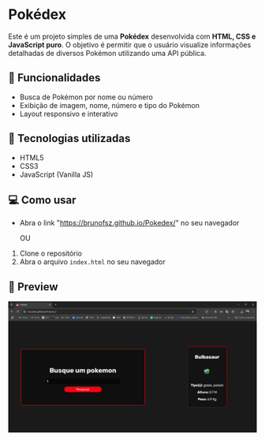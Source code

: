 # Pokédex

Este é um projeto simples de uma **Pokédex** desenvolvida com **HTML, CSS e JavaScript puro**. O objetivo é permitir que o usuário visualize informações detalhadas de diversos Pokémon utilizando uma API pública.

## 🔢 Funcionalidades

- Busca de Pokémon por nome ou número
- Exibição de imagem, nome, número e tipo do Pokémon
- Layout responsivo e interativo

## 🧠 Tecnologias utilizadas

- HTML5
- CSS3
- JavaScript (Vanilla JS)

## 💻 Como usar

- Abra o link "https://brunofsz.github.io/Pokedex/" no seu navegador

     OU

1. Clone o repositório
2. Abra o arquivo `index.html` no seu navegador

## 📸 Preview

![Preview](Assets/Preview.png)
